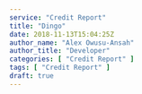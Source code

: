 ```yaml
---
service: "Credit Report"
title: "Dingo"
date: 2018-11-13T15:04:25Z
author_name: "Alex Owusu-Ansah"
author_title: "Developer"
categories: [ "Credit Report" ]
tags: [ "Credit Report" ]
draft: true
---
```

